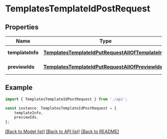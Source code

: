 # TemplatesTemplateIdPostRequest


## Properties

Name | Type | Description | Notes
------------ | ------------- | ------------- | -------------
**templateInfo** | [**TemplatesTemplateIdPutRequestAllOfTemplateInfo**](TemplatesTemplateIdPutRequestAllOfTemplateInfo.md) |  | [default to undefined]
**previewIds** | [**TemplatesTemplateIdPutRequestAllOfPreviewIds**](TemplatesTemplateIdPutRequestAllOfPreviewIds.md) |  | [default to undefined]

## Example

```typescript
import { TemplatesTemplateIdPostRequest } from './api';

const instance: TemplatesTemplateIdPostRequest = {
    templateInfo,
    previewIds,
};
```

[[Back to Model list]](../README.md#documentation-for-models) [[Back to API list]](../README.md#documentation-for-api-endpoints) [[Back to README]](../README.md)
